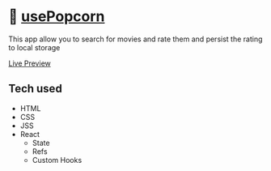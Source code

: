# 🍿 [usePopcorn](https://usepopcorn-naveed.netlify.app/)

This app allow you to search for movies and rate them and persist the rating to local storage

[Live Preview](https://usepopcorn-naveed.netlify.app/)

## Tech used

- HTML
- CSS
- JSS
- React
  - State
  - Refs
  - Custom Hooks
